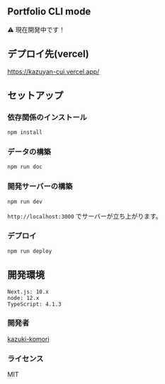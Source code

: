 ## Portfolio CLI mode

:warning: 現在開発中です！

## デプロイ先(vercel)
https://kazuyan-cui.vercel.app/

## セットアップ

### 依存関係のインストール
```bash
npm install
```
### データの構築
```bash
npm run doc
```
### 開発サーバーの構築
```bash
npm run dev
```
`http://localhost:3000` でサーバーが立ち上がります。

### デプロイ
```bash
npm run deploy
```

## 開発環境
```
Next.js: 10.x
node: 12.x
TypeScript: 4.1.3
```
### 開発者
[kazuki-komori](https://github.com/kazuki-komori)

### ライセンス
MIT